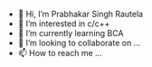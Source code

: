 - 👋 Hi, I’m Prabhakar Singh Rautela
- 👀 I’m interested in c/c++
- 🌱 I’m currently learning BCA
- 💞️ I’m looking to collaborate on ...
- 📫 How to reach me ...

<!---
Priyanshu720/Priyanshu720 is a ✨ special ✨ repository because its `README.md` (this file) appears on your GitHub profile.
You can click the Preview link to take a look at your changes.
--->
